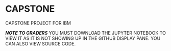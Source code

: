 # CAPSTONE
CAPSTONE PROJECT FOR IBM


***NOTE TO GRADERS***
YOU MUST DOWNLOAD THE JUPYTER NOTEBOOK TO VIEW IT AS IT IS NOT SHOWING UP IN THE GITHUB DISPLAY PANE.  YOU CAN ALSO VIEW SOURCE CODE.
